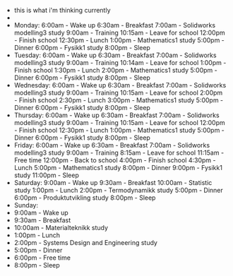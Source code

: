 - this is what i'm thinking currently
-
- Monday:
  6:00am - Wake up
  6:30am - Breakfast
  7:00am - Solidworks modelling3 study
  9:00am - Training
  10:15am - Leave for school
  12:00pm - Finish school
  12:30pm - Lunch
  1:00pm - Mathematics1 study
  5:00pm - Dinner
  6:00pm - Fysikk1 study
  8:00pm - Sleep
- Tuesday:
  6:00am - Wake up
  6:30am - Breakfast
  7:00am - Solidworks modelling3 study
  9:00am - Training
  10:14am - Leave for school
  1:00pm - Finish school
  1:30pm - Lunch
  2:00pm - Mathematics1 study
  5:00pm - Dinner
  6:00pm - Fysikk1 study
  8:00pm - Sleep
- Wednesday:
  6:00am - Wake up
  6:30am - Breakfast
  7:00am - Solidworks modelling3 study
  9:00am - Training
  10:15am - Leave for school
  2:00pm - Finish school
  2:30pm - Lunch
  3:00pm - Mathematics1 study
  5:00pm - Dinner
  6:00pm - Fysikk1 study
  8:00pm - Sleep
- Thursday:
  6:00am - Wake up
  6:30am - Breakfast
  7:00am - Solidworks modelling3 study
  9:00am - Training
  10:15am - Leave for school
  12:00pm - Finish school
  12:30pm - Lunch
  1:00pm - Mathematics1 study
  5:00pm - Dinner
  6:00pm - Fysikk1 study
  8:00pm - Sleep
- Friday:
  6:00am - Wake up
  6:30am - Breakfast
  7:00am - Solidworks modelling3 study
  9:00am - Training
  8:15am - Leave for school
  11:15am - Free time
  12:00pm - Back to school
  4:00pm - Finish school
  4:30pm - Lunch
  5:00pm - Mathematics1 study
  8:00pm - Dinner
  9:00pm - Fysikk1 study
  11:00pm - Sleep
- Saturday:
  9:00am - Wake up
  9:30am - Breakfast
  10:00am - Statistic study
  1:00pm - Lunch
  2:00pm - Termodynamikk study
  5:00pm - Dinner
  6:00pm - Produktutvikling study
  8:00pm - Sleep
- Sunday:
- 9:00am - Wake up
- 9:30am - Breakfast
- 10:00am - Materialteknikk study
- 1:00pm - Lunch
- 2:00pm - Systems Design and Engineering study
- 5:00pm - Dinner
- 6:00pm - Free time
- 8:00pm - Sleep